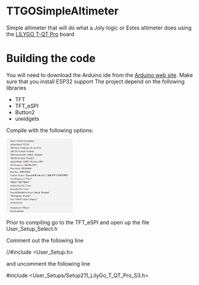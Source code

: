 # TTGOSimpleAltimeter
Simple altimeter that will do what a Joly logic or Estes altimeter does
using the [LILYGO T-QT Pro](https://www.lilygo.cc/products/t-qt-pro?srsltid=AfmBOopF1SZ4JgGggyEN98mcQudv0hQCX8_p8glDDWhrxQgzO5AKA-nX) board

# Building the code

You will need to download the Arduino ide from the [Arduino web site](https://www.arduino.cc/). 
Make sure that you install ESP32 support
The project depend on the following libraries
  - TFT
  - TFT_eSPI
  - Button2
  - uiwidgets
  
Compile with the following options:

<img src="/photos/LILYGo-T-QT.png" width="35%">

Prior to compiling go to the TFT_eSPI and open up the file User_Setup_Select.h

Comment out the following line

//#include <User_Setup.h> 

and uncomment the following line

#include <User_Setups/Setup211_LilyGo_T_QT_Pro_S3.h>
